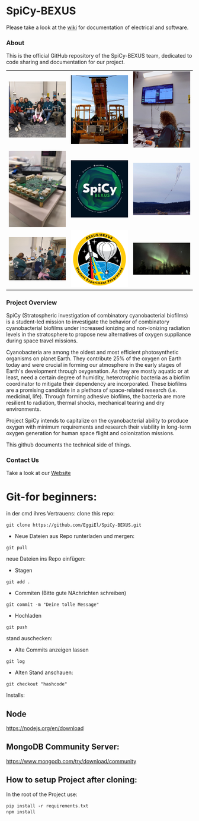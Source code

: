 # SpiCy-BEXUS
Please take a look at the [wiki](https://github.com/EggiEl/SpiCy-BEXUS/wiki) for documentation of electrical and software.

### About
This is the official GitHub repository of the SpiCy-BEXUS team, dedicated to code sharing and documentation for our project.

<table align="center">
  <tr>
    <td align="center">
      <img src="https://github.com/EggiEl/SpiCy-BEXUS/raw/main/documentation/pictures_for_wiki/Launch/IMG-20241007-WA0013.jpg" width="300" alt="Image 1">
    </td>
    <td align="center">
      <img src="https://github.com/EggiEl/SpiCy-BEXUS/raw/main/documentation/pictures_for_wiki/Launch/IMG-20241001-WA0018.jpg" width="300" alt="Image 2">
    </td>
    <td align="center">
      <img src="https://github.com/EggiEl/SpiCy-BEXUS/raw/main/documentation/pictures_for_wiki/Launch/IMG-20241002-WA0010.jpg" width="300" alt="Image 3">
    </td>
  </tr>
  <tr>
    <td align="center">
      <img src="https://github.com/EggiEl/SpiCy-BEXUS/blob/main/documentation/pictures_for_wiki/ucHardware/pictures/IMG-20241007-WA0015.jpg" width="300" alt="Image 4">
    </td>
    <td align="center">
      <img src="https://github.com/EggiEl/SpiCy-BEXUS/blob/main/documentation/pictures_for_wiki/Launch/240608_SpiCy_95mmSticker_v3-1.png" width="300" alt="Image 5">
    </td>
    <td align="center">
      <img src="https://github.com/EggiEl/SpiCy-BEXUS/blob/main/documentation/pictures_for_wiki/Launch/Screenshot_20241019_183657_Instagram.png" width="300" alt="Image 6">
    </td>
  </tr>
  <tr>
    <td align="center">
      <img src="https://github.com/EggiEl/SpiCy-BEXUS/raw/main/documentation/pictures_for_wiki/Launch/20240929_153344.jpg" width="300" alt="Image 7">
    </td>
    <td align="center">
      <img src="https://github.com/EggiEl/SpiCy-BEXUS/raw/main/documentation/pictures_for_wiki/Launch/RexBexLogoCap.png" width="300" alt="RexBex Logo">
    </td>
    <td align="center">
      <img src="https://github.com/EggiEl/SpiCy-BEXUS/raw/main/documentation/pictures_for_wiki/Launch/IMG-20241006-WA0030.jpg" width="300" alt="RexBex Logo">
    </td>
  </tr>
</table>

### Project Overview
SpiCy (Stratospheric investigation of combinatory cyanobacterial biofilms) is a student-led mission to investigate the behavior of combinatory cyanobacterial biofilms under increased ionizing and non-ionizing radiation levels in the stratosphere to propose new alternatives of oxygen suppliance during space travel missions.

Cyanobacteria are among the oldest and most efficient photosynthetic organisms on planet Earth. They contribute 25% of the oxygen on Earth today and were crucial in forming our atmosphere in the early stages of Earth's development through oxygenation. As they are mostly aquatic or at least, need a certain degree of humidity, heterotrophic bacteria as a biofilm coordinator to mitigate their dependency are incorporated. These biofilms are a promising candidate in a plethora of space-related research (i.e. medicinal, life). Through forming adhesive biofilms, the bacteria are more resilient to radiation, thermal shocks, mechanical tearing and dry environments. 

Project SpiCy intends to capitalize on the cyanobacterial ability to produce oxygen with minimum requirements and research their viability in long-term oxygen generation for human space flight and colonization missions.

This github documents the technical side of things.

### Contact Us
Take a look at our [Website](https://spicybexus.de/)

# Git-for beginners: 
in der cmd ihres Vertrauens: 
clone this repo: 
```
git clone https://github.com/EggiEl/SpiCy-BEXUS.git
```
- Neue Dateien aus Repo runterladen und mergen:
```
git pull
```

neue Dateien ins Repo einfügen: 

- Stagen
```
git add . 
```
- Commiten (Bitte gute NAchrichten schreiben) 
```
git commit -m "Deine tolle Message" 
```
- Hochladen 
```
git push 
```

stand auschecken: 
- Alte Commits anzeigen lassen
```
git log
```
- Alten Stand anschauen:
```
git checkout "hashcode" 
```

Installs: 
## Node 
https://nodejs.org/en/download

## MongoDB Community Server: 
https://www.mongodb.com/try/download/community


## How to setup Project after cloning: 

In the root of the Project use:
```
pip install -r requirements.txt
npm install
```







